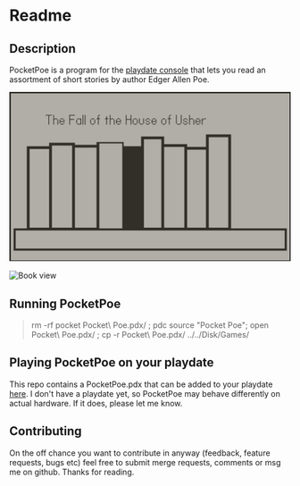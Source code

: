 # Readme

## Description
PocketPoe is a program for the [playdate console](https://play.date) that lets you read an assortment of short stories by author Edger Allen Poe.

![Library view](./library.png)


![Book view](/.book.png)

## Running PocketPoe
> rm -rf pocket Pocket\ Poe.pdx/ ; pdc source "Pocket Poe"; open Pocket\ Poe.pdx/ ; cp -r Pocket\ Poe.pdx/ ../../Disk/Games/

## Playing PocketPoe on your playdate
This repo contains a PocketPoe.pdx that can be added to your playdate [here](https://play.date/account/sideload/). 
I don't have a playdate yet, so PocketPoe may behave differently on actual hardware. If it does, please let me know.

## Contributing
On the off chance you want to contribute in anyway (feedback, feature requests, bugs etc) feel free to submit merge requests, comments or msg me on github. Thanks for reading.
 
